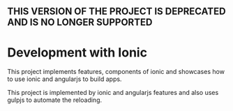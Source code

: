 ## THIS VERSION OF THE PROJECT IS DEPRECATED AND IS NO LONGER SUPPORTED


# Development with Ionic
This project implements features, components of ionic and showcases how to use ionic and angularjs to build apps.

This project is implemented by ionic and angularjs features and also uses gulpjs to automate the reloading.
